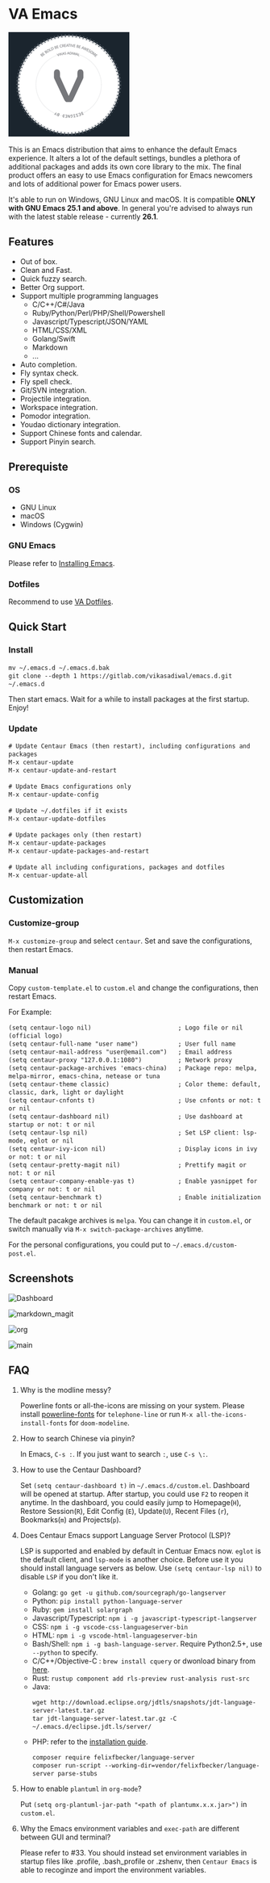 # VA Emacs

![VA Emacs](logo.png)

This is an Emacs distribution that aims to enhance the default
Emacs experience. It alters a lot of the default settings,
bundles a plethora of additional packages and adds its own core
library to the mix. The final product offers an easy to use Emacs
configuration for Emacs newcomers and lots of additional power for
Emacs power users.

It's able to run on Windows, GNU Linux and macOS. It is compatible **ONLY with
GNU Emacs 25.1 and above**. In general you're advised to always run with the
latest stable release - currently **26.1**.

## Features

- Out of box.
- Clean and Fast.
- Quick fuzzy search.
- Better Org support.
- Support multiple programming languages
  - C/C++/C#/Java
  - Ruby/Python/Perl/PHP/Shell/Powershell
  - Javascript/Typescript/JSON/YAML
  - HTML/CSS/XML
  - Golang/Swift
  - Markdown
  - ...
- Auto completion.
- Fly syntax check.
- Fly spell check.
- Git/SVN integration.
- Projectile integration.
- Workspace integration.
- Pomodor integration.
- Youdao dictionary integration.
- Support Chinese fonts and calendar.
- Support Pinyin search.

## Prerequiste

### OS

- GNU Linux
- macOS
- Windows (Cygwin)

### GNU Emacs

Please refer to [Installing Emacs](http://wikemacs.org/index.php/Installing_Emacs).

### Dotfiles

Recommend to use [VA Dotfiles](https://gitlab.com/vikasadiwal/emacs.d.git).

## Quick Start

### Install

``` shell
mv ~/.emacs.d ~/.emacs.d.bak
git clone --depth 1 https://gitlab.com/vikasadiwal/emacs.d.git ~/.emacs.d
```

Then start emacs. Wait for a while to install packages at the first startup.
Enjoy!

### Update

``` emacs-lisp
# Update Centaur Emacs (then restart), including configurations and packages
M-x centaur-update
M-x centaur-update-and-restart

# Update Emacs configurations only
M-x centaur-update-config

# Update ~/.dotfiles if it exists
M-x centaur-update-dotfiles

# Update packages only (then restart)
M-x centaur-update-packages
M-x centaur-update-packages-and-restart

# Update all including configurations, packages and dotfiles
M-x centuar-update-all
```

## Customization

### Customize-group

`M-x customize-group` and select `centaur`. Set and save the configurations,
then restart Emacs.

### Manual

Copy `custom-template.el` to `custom.el` and change the configurations, then
restart Emacs.

For Example:

``` emacs-lisp
(setq centaur-logo nil)                        ; Logo file or nil (official logo)
(setq centaur-full-name "user name")           ; User full name
(setq centaur-mail-address "user@email.com")   ; Email address
(setq centaur-proxy "127.0.0.1:1080")          ; Network proxy
(setq centaur-package-archives 'emacs-china)   ; Package repo: melpa, melpa-mirror, emacs-china, netease or tuna
(setq centaur-theme classic)                   ; Color theme: default, classic, dark, light or daylight
(setq centaur-cnfonts t)                       ; Use cnfonts or not: t or nil
(setq centaur-dashboard nil)                   ; Use dashboard at startup or not: t or nil
(setq centaur-lsp nil)                         ; Set LSP client: lsp-mode, eglot or nil
(setq centaur-ivy-icon nil)                    ; Display icons in ivy or not: t or nil
(setq centaur-pretty-magit nil)                ; Prettify magit or not: t or nil
(setq centaur-company-enable-yas t)            ; Enable yasnippet for company or not: t or nil
(setq centaur-benchmark t)                     ; Enable initialization benchmark or not: t or nil
```

The default pacakge archives is `melpa`. You can change it in `custom.el`, or
switch manually via `M-x switch-package-archives` anytime.

For the personal configurations, you could put to `~/.emacs.d/custom-post.el`.

## Screenshots

![Dashboard](https://user-images.githubusercontent.com/140797/49697925-400f3600-fbf8-11e8-8781-2e2ee6cd90c9.png
"Dashboard (default theme)")

![markdown_magit](https://user-images.githubusercontent.com/140797/49694620-8ba9eb80-fbc8-11e8-9800-f2486ab41991.png
"Markdown and Magit")

![org](https://user-images.githubusercontent.com/140797/49694696-a761c180-fbc9-11e8-9edc-0199f4ea7ca0.png
"Org (classic theme)")

![main](https://user-images.githubusercontent.com/140797/49694704-cfe9bb80-fbc9-11e8-9506-df9fee48e304.png
"Main (light theme)")

## FAQ

1. Why is the modline messy?

    Powerline fonts or all-the-icons are missing on your system. Please install
    [powerline-fonts](https://github.com/powerline/fonts) for `telephone-line` or
    run `M-x all-the-icons-install-fonts` for `doom-modeline`.

1. How to search Chinese via pinyin?

    In Emacs, `C-s :`. If you just want to search `:`, use `C-s \:`.

1. How to use the Centaur Dashboard?

    Set `(setq centaur-dashboard t)` in `~/.emacs.d/custom.el`. Dashboard will
    be opened at startup. After startup, you could use `F2` to reopen it anytime.
    In the dashboard, you could easily jump to Homepage(`H`), Restore
    Session(`R`), Edit Config (`E`), Update(`U`), Recent Files (`r`),
    Bookmarks(`m`) and Projects(`p`).

1. Does Centaur Emacs support Language Server Protocol (LSP)?

    LSP is supported and enabled by default in Centuar Emacs now. `eglot` is the
    default client, and `lsp-mode` is another choice. Before use it you should
    install language servers as below. Use `(setq centaur-lsp nil)` to disable
    `LSP` if you don't like it.
    - Golang: `go get -u github.com/sourcegraph/go-langserver`
    - Python: `pip install python-language-server`
    - Ruby:  `gem install solargraph`
    - Javascript/Typescript: `npm i -g javascript-typescript-langserver`
    - CSS: `npm i -g vscode-css-languageserver-bin`
    - HTML: `npm i -g vscode-html-languageserver-bin`
    - Bash/Shell: `npm i -g bash-language-server`. Require Python2.5+, use
      `--python` to specify.
    - C/C++/Objective-C : `brew install cquery` or dwonload binary from
      [here](https://github.com/cquery-project/cquery/releases).
    - Rust: `rustup component add rls-preview rust-analysis rust-src`
    - Java:
      ``` shell
      wget http://download.eclipse.org/jdtls/snapshots/jdt-language-server-latest.tar.gz
      tar jdt-language-server-latest.tar.gz -C ~/.emacs.d/eclipse.jdt.ls/server/
      ```
    - PHP: refer to the [installation
      guide](https://github.com/felixfbecker/php-language-server#installation).
      ``` shell
      composer require felixfbecker/language-server
      composer run-script --working-dir=vendor/felixfbecker/language-server parse-stubs
      ```

1. How to enable `plantuml` in `org-mode`?

    Put `(setq org-plantuml-jar-path "<path of plantumx.x.x.jar>")` in `custom.el`.

1. Why the Emacs environment variables and `exec-path` are different between GUI
   and terminal?

    Please refer to #33. You should instead set environment variables in startup
    files like .profile, .bash_profile or .zshenv, then `Centaur Emacs` is able
    to recoginze and import the environment variables.
